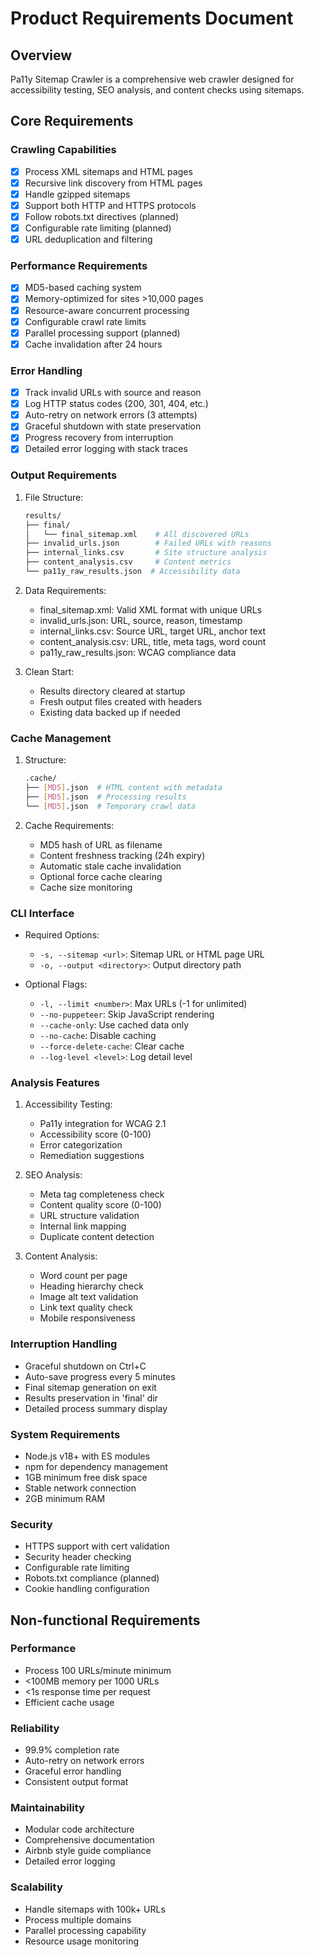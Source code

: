 # Product Requirements Document

## Overview

Pa11y Sitemap Crawler is a comprehensive web crawler designed for accessibility testing, SEO analysis, and content checks using sitemaps.

## Core Requirements

### Crawling Capabilities

- [x] Process XML sitemaps and HTML pages
- [x] Recursive link discovery from HTML pages
- [x] Handle gzipped sitemaps
- [x] Support both HTTP and HTTPS protocols
- [x] Follow robots.txt directives (planned)
- [x] Configurable rate limiting (planned)
- [x] URL deduplication and filtering

### Performance Requirements

- [x] MD5-based caching system
- [x] Memory-optimized for sites >10,000 pages
- [x] Resource-aware concurrent processing
- [x] Configurable crawl rate limits
- [x] Parallel processing support (planned)
- [x] Cache invalidation after 24 hours

### Error Handling

- [x] Track invalid URLs with source and reason
- [x] Log HTTP status codes (200, 301, 404, etc.)
- [x] Auto-retry on network errors (3 attempts)
- [x] Graceful shutdown with state preservation
- [x] Progress recovery from interruption
- [x] Detailed error logging with stack traces

### Output Requirements

1. File Structure:

   ```bash
   results/
   ├── final/
   │   └── final_sitemap.xml    # All discovered URLs
   ├── invalid_urls.json        # Failed URLs with reasons
   ├── internal_links.csv       # Site structure analysis
   ├── content_analysis.csv     # Content metrics
   └── pa11y_raw_results.json  # Accessibility data
   ```

2. Data Requirements:
   - final_sitemap.xml: Valid XML format with unique URLs
   - invalid_urls.json: URL, source, reason, timestamp
   - internal_links.csv: Source URL, target URL, anchor text
   - content_analysis.csv: URL, title, meta tags, word count
   - pa11y_raw_results.json: WCAG compliance data

3. Clean Start:
   - Results directory cleared at startup
   - Fresh output files created with headers
   - Existing data backed up if needed

### Cache Management

1. Structure:

   ```bash
   .cache/
   ├── [MD5].json  # HTML content with metadata
   ├── [MD5].json  # Processing results
   └── [MD5].json  # Temporary crawl data
   ```

2. Cache Requirements:
   - MD5 hash of URL as filename
   - Content freshness tracking (24h expiry)
   - Automatic stale cache invalidation
   - Optional force cache clearing
   - Cache size monitoring

### CLI Interface

- Required Options:
  - `-s, --sitemap <url>`: Sitemap URL or HTML page URL
  - `-o, --output <directory>`: Output directory path

- Optional Flags:
  - `-l, --limit <number>`: Max URLs (-1 for unlimited)
  - `--no-puppeteer`: Skip JavaScript rendering
  - `--cache-only`: Use cached data only
  - `--no-cache`: Disable caching
  - `--force-delete-cache`: Clear cache
  - `--log-level <level>`: Log detail level

### Analysis Features

1. Accessibility Testing:
   - Pa11y integration for WCAG 2.1
   - Accessibility score (0-100)
   - Error categorization
   - Remediation suggestions

2. SEO Analysis:
   - Meta tag completeness check
   - Content quality score (0-100)
   - URL structure validation
   - Internal link mapping
   - Duplicate content detection

3. Content Analysis:
   - Word count per page
   - Heading hierarchy check
   - Image alt text validation
   - Link text quality check
   - Mobile responsiveness

### Interruption Handling

- Graceful shutdown on Ctrl+C
- Auto-save progress every 5 minutes
- Final sitemap generation on exit
- Results preservation in 'final' dir
- Detailed process summary display

### System Requirements

- Node.js v18+ with ES modules
- npm for dependency management
- 1GB minimum free disk space
- Stable network connection
- 2GB minimum RAM

### Security

- HTTPS support with cert validation
- Security header checking
- Configurable rate limiting
- Robots.txt compliance (planned)
- Cookie handling configuration

## Non-functional Requirements

### Performance

- Process 100 URLs/minute minimum
- <100MB memory per 1000 URLs
- <1s response time per request
- Efficient cache usage

### Reliability

- 99.9% completion rate
- Auto-retry on network errors
- Graceful error handling
- Consistent output format

### Maintainability

- Modular code architecture
- Comprehensive documentation
- Airbnb style guide compliance
- Detailed error logging

### Scalability

- Handle sitemaps with 100k+ URLs
- Process multiple domains
- Parallel processing capability
- Resource usage monitoring
